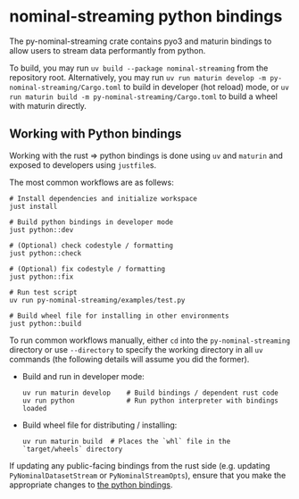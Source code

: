 # nominal-streaming python bindings

The py-nominal-streaming crate contains pyo3 and maturin bindings to allow users to stream data performantly from python.

To build, you may run `uv build --package nominal-streaming` from the repository root.
Alternatively, you may run `uv run maturin develop -m py-nominal-streaming/Cargo.toml` to build in developer (hot reload) mode, or `uv run maturin build -m py-nominal-streaming/Cargo.toml` to build a wheel with maturin directly.

## Working with Python bindings

Working with the rust => python bindings is done using `uv` and `maturin` and exposed to developers using `justfile`s.

The most common workflows are as follews:

```shell
# Install dependencies and initialize workspace
just install

# Build python bindings in developer mode
just python::dev

# (Optional) check codestyle / formatting
just python::check

# (Optional) fix codestyle / formatting
just python::fix

# Run test script
uv run py-nominal-streaming/examples/test.py

# Build wheel file for installing in other environments
just python::build
```

To run common workflows manually, either `cd` into the `py-nominal-streaming` directory or use `--directory` to specify the working directory in all `uv` commands (the following details will assume you did the former).

- Build and run in developer mode:
  
  ```shell
  uv run maturin develop    # Build bindings / dependent rust code
  uv run python             # Run python interpreter with bindings loaded 
  ```

- Build wheel file for distributing / installing:

  ```shell
  uv run maturin build  # Places the `whl` file in the `target/wheels` directory
  ```

If updating any public-facing bindings from the rust side (e.g. updating `PyNominalDatasetStream` or `PyNominalStreamOpts`), ensure that you make the appropriate changes to [the python bindings](py-nominal-streaming/python/nominal_streaming/_nominal_streaming.pyi).
